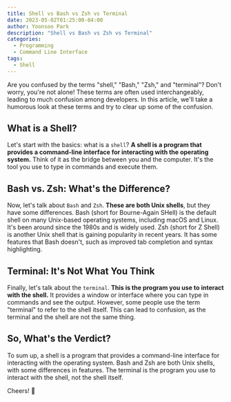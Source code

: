 ```yaml
---
title: Shell vs Bash vs Zsh vs Terminal
date: 2023-05-02T01:25:00-04:00
author: Yoonsoo Park
description: "Shell vs Bash vs Zsh vs Terminal"
categories:
  - Programming
  - Command Line Interface
tags:
  - Shell
---
```


Are you confused by the terms "shell," "Bash," "Zsh," and "terminal"? Don't worry, you're not alone! These terms are often used interchangeably, leading to much confusion among developers. In this article, we'll take a humorous look at these terms and try to clear up some of the confusion.

## What is a Shell?
Let's start with the basics: what is a `shell`? **A shell is a program that provides a command-line interface for interacting with the operating system.** Think of it as the bridge between you and the computer. It's the tool you use to type in commands and execute them.

## Bash vs. Zsh: What's the Difference?
Now, let's talk about `Bash` and `Zsh`. **These are both Unix shells**, but they have some differences. Bash (short for Bourne-Again SHell) is the default shell on many Unix-based operating systems, including macOS and Linux. It's been around since the 1980s and is widely used. Zsh (short for Z Shell) is another Unix shell that is gaining popularity in recent years. It has some features that Bash doesn't, such as improved tab completion and syntax highlighting.

## Terminal: It's Not What You Think
Finally, let's talk about the `terminal`. **This is the program you use to interact with the shell.** It provides a window or interface where you can type in commands and see the output. However, some people use the term "terminal" to refer to the shell itself. This can lead to confusion, as the terminal and the shell are not the same thing.

## So, What's the Verdict?
To sum up, a shell is a program that provides a command-line interface for interacting with the operating system. Bash and Zsh are both Unix shells, with some differences in features. The terminal is the program you use to interact with the shell, not the shell itself.

Cheers! 🍺
